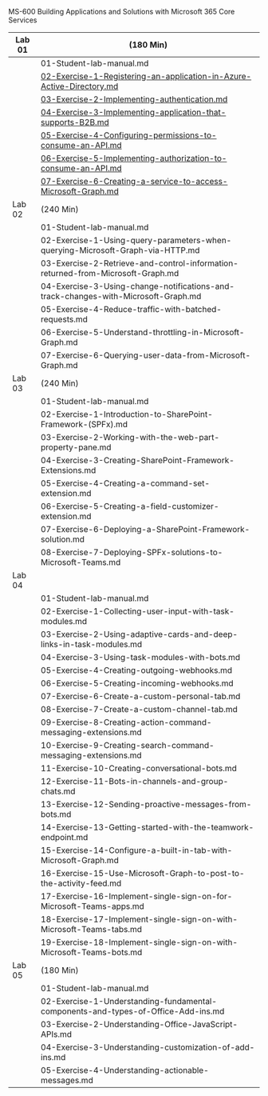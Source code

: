 MS-600 Building Applications and Solutions with Microsoft 365 Core Services

| Lab 01 | (180 Min)                                                    |
| ------ | ------------------------------------------------------------ |
|        | 01-Student-lab-manual.md                                     |
|        | [02-Exercise-1-Registering-an-application-in-Azure-Active-Directory.md](https://github.com/adeharobueno/MS-600-Evidencias/blob/master/Lab01/README.md) |
|        | [03-Exercise-2-Implementing-authentication.md](https://github.com/adeharobueno/MS-600-Evidencias/blob/master/Lab01/README.md##ejercicio-2) |
|        | [04-Exercise-3-Implementing-application-that-supports-B2B.md](https://github.com/adeharobueno/MS-600-Evidencias/blob/master/Lab01/README.md##ejercicio-3) |
|        | [05-Exercise-4-Configuring-permissions-to-consume-an-API.md](https://github.com/adeharobueno/MS-600-Evidencias/blob/master/Lab01/README.md#ejercicio-4) |
|        | [06-Exercise-5-Implementing-authorization-to-consume-an-API.md](https://github.com/adeharobueno/MS-600-Evidencias/blob/master/Lab01/README.md#ejercicio-5) |
|        | [07-Exercise-6-Creating-a-service-to-access-Microsoft-Graph.md](https://github.com/adeharobueno/MS-600-Evidencias/blob/master/Lab01/README.md#ejercicio-6) |
| Lab 02 | (240 Min)                                                    |
|        | 01-Student-lab-manual.md                                     |
|        | 02-Exercise-1-Using-query-parameters-when-querying-Microsoft-Graph-via-HTTP.md |
|        | 03-Exercise-2-Retrieve-and-control-information-returned-from-Microsoft-Graph.md |
|        | 04-Exercise-3-Using-change-notifications-and-track-changes-with-Microsoft-Graph.md |
|        | 05-Exercise-4-Reduce-traffic-with-batched-requests.md        |
|        | 06-Exercise-5-Understand-throttling-in-Microsoft-Graph.md    |
|        | 07-Exercise-6-Querying-user-data-from-Microsoft-Graph.md     |
| Lab 03 | (240 Min)                                                    |
|        | 01-Student-lab-manual.md                                     |
|        | 02-Exercise-1-Introduction-to-SharePoint-Framework-(SPFx).md |
|        | 03-Exercise-2-Working-with-the-web-part-property-pane.md     |
|        | 04-Exercise-3-Creating-SharePoint-Framework-Extensions.md    |
|        | 05-Exercise-4-Creating-a-command-set-extension.md            |
|        | 06-Exercise-5-Creating-a-field-customizer-extension.md       |
|        | 07-Exercise-6-Deploying-a-SharePoint-Framework-solution.md   |
|        | 08-Exercise-7-Deploying-SPFx-solutions-to-Microsoft-Teams.md |
| Lab 04 |                                                              |
|        | 01-Student-lab-manual.md                                     |
|        | 02-Exercise-1-Collecting-user-input-with-task-modules.md     |
|        | 03-Exercise-2-Using-adaptive-cards-and-deep-links-in-task-modules.md |
|        | 04-Exercise-3-Using-task-modules-with-bots.md                |
|        | 05-Exercise-4-Creating-outgoing-webhooks.md                  |
|        | 06-Exercise-5-Creating-incoming-webhooks.md                  |
|        | 07-Exercise-6-Create-a-custom-personal-tab.md                |
|        | 08-Exercise-7-Create-a-custom-channel-tab.md                 |
|        | 09-Exercise-8-Creating-action-command-messaging-extensions.md |
|        | 10-Exercise-9-Creating-search-command-messaging-extensions.md |
|        | 11-Exercise-10-Creating-conversational-bots.md               |
|        | 12-Exercise-11-Bots-in-channels-and-group-chats.md           |
|        | 13-Exercise-12-Sending-proactive-messages-from-bots.md       |
|        | 14-Exercise-13-Getting-started-with-the-teamwork-endpoint.md |
|        | 15-Exercise-14-Configure-a-built-in-tab-with-Microsoft-Graph.md |
|        | 16-Exercise-15-Use-Microsoft-Graph-to-post-to-the-activity-feed.md |
|        | 17-Exercise-16-Implement-single-sign-on-for-Microsoft-Teams-apps.md |
|        | 18-Exercise-17-Implement-single-sign-on-with-Microsoft-Teams-tabs.md |
|        | 19-Exercise-18-Implement-single-sign-on-with-Microsoft-Teams-bots.md |
| Lab 05 | (180 Min)                                                    |
|        | 01-Student-lab-manual.md                                     |
|        | 02-Exercise-1-Understanding-fundamental-components-and-types-of-Office-Add-ins.md |
|        | 03-Exercise-2-Understanding-Office-JavaScript-APIs.md        |
|        | 04-Exercise-3-Understanding-customization-of-add-ins.md      |
|        | 05-Exercise-4-Understanding-actionable-messages.md           |